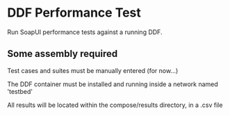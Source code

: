 # DDF Performance Test

Run SoapUI performance tests against a running DDF.

## Some assembly required

Test cases and suites must be manually entered (for now...)

The DDF container must be installed and running inside a network named 'testbed'

All results will be located within the compose/results directory, in a .csv file
